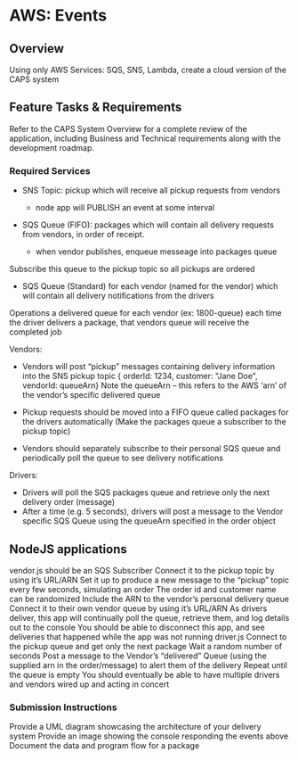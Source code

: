 # AWS: Events

## Overview

Using only AWS Services: SQS, SNS, Lambda, create a cloud version of the CAPS system

## Feature Tasks & Requirements

Refer to the CAPS System Overview for a complete review of the application, including Business and Technical requirements along with the development roadmap.

### Required Services

- SNS Topic: pickup which will receive all pickup requests from vendors
  - node app will PUBLISH an event at some interval
- SQS Queue (FIFO): packages which will contain all delivery requests from vendors, in order of receipt.

  - when vendor publishes, enqueue messeage into packages queue

Subscribe this queue to the pickup topic so all pickups are ordered

- SQS Queue (Standard) for each vendor (named for the vendor) which will contain all delivery notifications from the drivers

Operations
  a delivered queue for each vendor (ex: 1800-queue)
  each time the driver delivers a package, that vendors queue will receive the completed job

Vendors:

- Vendors will post “pickup” messages containing delivery information into the SNS pickup topic
{ orderId: 1234, customer: "Jane Doe", vendorId: queueArn}
Note the queueArn – this refers to the AWS ‘arn’ of the vendor’s specific delivered queue

- Pickup requests should be moved into a FIFO queue called packages for the drivers automatically
(Make the packages queue a subscriber to the pickup topic)

- Vendors should separately subscribe to their personal SQS queue and periodically poll the queue to see delivery notifications

Drivers:

- Drivers will poll the SQS packages queue and retrieve only the next delivery order (message)
- After a time (e.g. 5 seconds), drivers will post a message to the Vendor specific SQS Queue using the queueArn specified in the order object

## NodeJS applications

vendor.js should be an SQS Subscriber
Connect it to the pickup topic by using it’s URL/ARN
Set it up to produce a new message to the “pickup” topic every few seconds, simulating an order
The order id and customer name can be randomized
Include the ARN to the vendor’s personal delivery queue
Connect it to their own vendor queue by using it’s URL/ARN
As drivers deliver, this app will continually poll the queue, retrieve them, and log details out to the console
You should be able to disconnect this app, and see deliveries that happened while the app was not running
driver.js
Connect to the pickup queue and get only the next package
Wait a random number of seconds
Post a message to the Vendor’s “delivered” Queue (using the supplied arn in the order/message) to alert them of the delivery
Repeat until the queue is empty
You should eventually be able to have multiple drivers and vendors wired up and acting in concert

### Submission Instructions

Provide a UML diagram showcasing the architecture of your delivery system Provide an image showing the console responding the events above Document the data and program flow for a package
